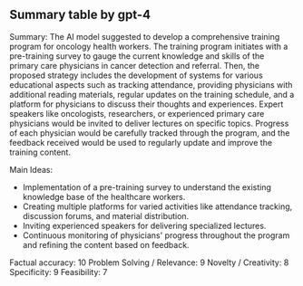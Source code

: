 ## Summary table by gpt-4
Summary: 
The AI model suggested to develop a comprehensive training program for oncology health workers. The training program initiates with a pre-training survey to gauge the current knowledge and skills of the primary care physicians in cancer detection and referral. Then, the proposed strategy includes the development of systems for various educational aspects such as tracking attendance, providing physicians with additional reading materials, regular updates on the training schedule, and a platform for physicians to discuss their thoughts and experiences. Expert speakers like oncologists, researchers, or experienced primary care physicians would be invited to deliver lectures on specific topics. Progress of each physician would be carefully tracked through the program, and the feedback received would be used to regularly update and improve the training content.

Main Ideas: 
- Implementation of a pre-training survey to understand the existing knowledge base of the healthcare workers.
- Creating multiple platforms for varied activities like attendance tracking, discussion forums, and material distribution.
- Inviting experienced speakers for delivering specialized lectures.
- Continuous monitoring of physicians' progress throughout the program and refining the content based on feedback.

Factual accuracy: 10
Problem Solving / Relevance: 9
Novelty / Creativity: 8
Specificity: 9
Feasibility: 7